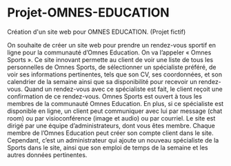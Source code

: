 # Projet-OMNES-EDUCATION
Création d'un site web pour OMNES EDUCATION. (Projet fictif) 


On souhaite de créer un site web pour prendre un rendez-vous sportif en ligne pour la communauté 
d’Omnes Education. On va l’appeler « Omnes Sports ». Ce site innovant permette au client de voir 
une liste de tous les personnelles de Omnes Sports, de sélectionner un spécialiste préféré, de voir 
ses informations pertinentes, tels que son CV, ses coordonnées, et son calendrier de la semaine 
ainsi que sa disponibilité pour recevoir un rendez-vous. Quand un rendez-vous avec ce spécialiste 
est fait, le client reçoit une confirmation de ce rendez-vous. Omnes Sports est ouvert à tous les 
membres de la communauté Omnes Education. En plus, si ce spécialiste est disponible en ligne, un 
client peut communiquer avec lui par message (chat room) ou par visioconférence (image et audio)
ou par courriel. 
Le site est dirigé par une équipe d’administrateurs, dont vous êtes membre. Chaque membre de 
l’Omnes Education peut créer son compte client dans le site. Cependant, c’est un administrateur 
qui ajoute un nouveau spécialiste de la Sports dans le site, ainsi que son emploi de temps de la 
semaine et les autres données pertinentes.
